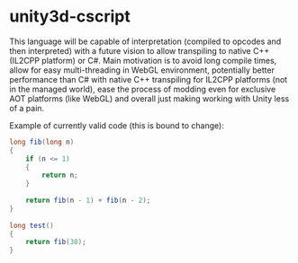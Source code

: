 # unity3d-cscript
This language will be capable of interpretation (compiled to opcodes and then interpreted) with a future vision to allow transpiling to native C++ (IL2CPP platform) or C#.
Main motivation is to avoid long compile times, allow for easy multi-threading in WebGL environment, potentially better performance than C# with native C++ transpiling for IL2CPP platforms (not in the managed world),
ease the process of modding even for exclusive AOT platforms (like WebGL) and overall just making working with Unity less of a pain.

Example of currently valid code (this is bound to change):

``` C#
long fib(long n)
{
    if (n <= 1)
    {
        return n;
    }
 
    return fib(n - 1) + fib(n - 2);
}
 
long test()
{
    return fib(30);
}
```
